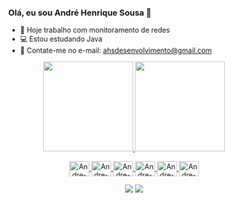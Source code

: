 ### Olá, eu sou André Henrique Sousa 👋

- 🔭 Hoje trabalho com monitoramento de redes
- 💻 Estou estudando Java
- 💬 Contate-me no e-mail: ahsdesenvolvimento@gmail.com
<div align="center">
  <a href="https://github.com/ahsdesenvolvimento">
  <img height="180em" src="https://github-readme-stats.vercel.app/api?username=ahsdesenvolvimento&show_icons=true&theme=dark&include_all_commits=true&count_private=true"/>
  <img height="180em" src="https://github-readme-stats.vercel.app/api/top-langs/?username=ahsdesenvolvimento&layout=compact&langs_count=7&theme=dark"/>
</div>
<div align="center">
<div style="display: inline_block"><br>
  <img align="center" alt="Andre-Ts" height="30" width="40" src="https://cdn.jsdelivr.net/gh/devicons/devicon/icons/java/java-original.svg">
   <img align="center" alt="Andre-Ts" height="30" width="40" src="https://cdn.jsdelivr.net/gh/devicons/devicon/icons/figma/figma-original.svg">
  <img align="center" alt="Andre-Ts" height="30" width="40" src="https://cdn.jsdelivr.net/gh/devicons/devicon/icons/github/github-original.svg">
  <img align="center" alt="Andre-Ts" height="30" width="40" src="https://cdn.jsdelivr.net/gh/devicons/devicon/icons/mysql/mysql-original-wordmark.svg">  
  <img align="center" alt="Andre-Ts" height="30" width="40" src="https://cdn.jsdelivr.net/gh/devicons/devicon/icons/visualstudio/visualstudio-plain.svg">
  <img align="center" alt="Andre-Ts" height="30" width="40" src="https://cdn.jsdelivr.net/gh/devicons/devicon/icons/c/c-original.svg">
  
</div>
</div>
  <br>
<div align="center">
<div>
  <a href="https://www.youtube.com/channel/UCro8HBGdPdkrgazWvNDAQZg" target="_blank"><img src="https://img.shields.io/badge/YouTube-FF0000?style=for-the-badge&logo=youtube&logoColor=white" target="_blank"></a>
  <a href="https://www.linkedin.com/in/ahsdesenvolvimento/" target="_blank"><img src="https://img.shields.io/badge/-LinkedIn-%230077B5?style=for-the-badge&logo=linkedin&logoColor=white" target="_blank"></a>
</div>
</div>
  
